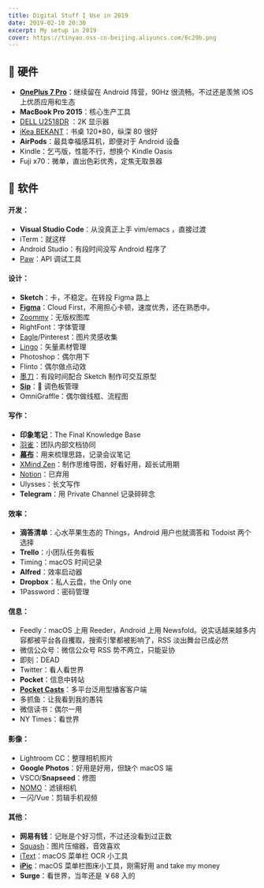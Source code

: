```yaml
---
title: Digital Stuff I Use in 2019
date: 2019-02-10 20:30
excerpt: My setup in 2019
cover: https://tinyao.oss-cn-beijing.aliyuncs.com/6c29b.png
---
```


## 💎 硬件

* **[OnePlus 7 Pro](https://www.oneplus.com/cn/7pro)**：继续留在 Android 阵营，90Hz 很流畅。不过还是羡煞 iOS 上优质应用和生态
* **MacBook Pro 2015**：核心生产工具
* [DELL U2518DR](https://item.jd.com/4396371.html) ：2K 显示器
* [iKea BEKANT](https://www.ikea.cn/cn/zh/catalog/products/S29282589/)：书桌 120*80，纵深 80 很好
* **AirPods**：最具幸福感耳机，即便对于 Android 设备
* Kindle：乞丐版，性能不行，想换个 Kindle Oasis
* Fuji x70：微单，直出色彩优秀，定焦无取景器


## 💾 软件

#### 开发：

* **Visual Studio Code**：从没真正上手 vim/emacs ，直接过渡
* iTerm：就这样
* Android Studio：有段时间没写 Android 程序了
* [Paw](https://paw.cloud)：API 调试工具

#### 设计：

* **Sketch**：卡，不稳定。在转投 Figma 路上
* **[Figma](https://figma.com)**：Cloud First，不用担心卡顿，速度优秀，还在熟悉中。
* [Zoommy](https://zoommyapp.com)：无版权图库
* RightFont：字体管理
* [Eagle](https://cn.eagle.cool)/Pinterest：图片灵感收集
* [Lingo](https://www.lingoapp.com)：矢量素材管理
* Photoshop：偶尔用下
* Flinto：偶尔做点动效
* [墨刀](https://mockingbot.com/)：有段时间配合 Sketch 制作可交互原型
* **[Sip](https://sipapp.io/)**：🎨 调色板管理
* OmniGraffle：偶尔做线框、流程图

#### 写作：

* **印象笔记**：The Final Knowledge Base
* [羽雀](https://yuque.com)：团队内部文档协同
* **[幕布](https://mubu.com)**：用来梳理思路，记录会议笔记
* [XMind Zen](https://www.xmind.net)：制作思维导图，好看好用，超长试用期
* [Notion](https://www.notion.so)：已弃用
* Ulysses：长文写作
* **Telegram**：用 Private Channel 记录碎碎念

#### 效率：

* **滴答清单**：心水苹果生态的 Things，Android 用户也就滴答和 Todoist 两个选择
* **Trello**：小团队任务看板
* Timing：macOS 时间记录
* **Alfred**：效率启动器
* **Dropbox**：私人云盘，the Only one
* 1Password：密码管理

#### 信息：

* Feedly：macOS 上用 Reeder，Android 上用 Newsfold。说实话越来越多内容都被平台各自攫取，搜索引擎都被影响了，RSS 淡出舞台已成必然
* 微信公众号：微信公众号 RSS 势不两立，只能妥协
* 即刻：DEAD
* Twitter：看人看世界
* **Pocket**：信息中转站
* **[Pocket Casts](https://www.pocketcasts.com)**：多平台泛用型播客客户端
* 多抓鱼：让我看到我的愚钝
* 微信读书：偶尔一用
* NY Times：看世界

#### 影像：

* Lightroom CC：整理相机照片
* **Google Photos**：好用是好用，但缺个 macOS 端
* VSCO/**Snapseed**：修图
* [NOMO](https://apps.apple.com/us/app/nomo-point-and-shoot/id1362548649)：滤镜相机
* 一闪/Vue：剪辑手机视频

#### 其他：

* **网易有钱**：记账是个好习惯，不过还没看到过正数
* [Squash](https://realmacsoftware.com/squash)：图片压缩器，音效喜欢
* [iText](https://toolinbox.net/iText)：macOS 菜单栏 OCR 小工具
* **[iPic](https://toolinbox.net/iPic)**：macOS 菜单栏图床小工具，刚需好用 and take my money
* **Surge**：看世界，当年还是 ￥68 入的
